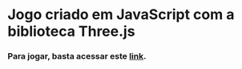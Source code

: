# Jogo criado em JavaScript com a biblioteca Three.js

### Para jogar, basta acessar este [link](https://nandofilter.github.io/threejs-game/).
